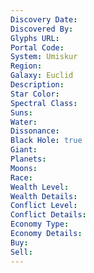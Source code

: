 ```yaml
---
Discovery Date:
Discovered By:
Glyphs URL:
Portal Code:
System: Umiskur
Region:
Galaxy: Euclid
Description:
Star Color:
Spectral Class:
Suns:
Water:
Dissonance:
Black Hole: true
Giant:
Planets:
Moons:
Race:
Wealth Level:
Wealth Details:
Conflict Level:
Conflict Details:
Economy Type:
Economy Details:
Buy:
Sell:
---
```

